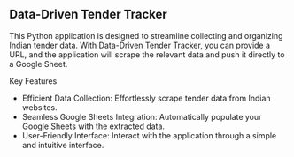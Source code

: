 ## Data-Driven Tender Tracker

This Python application is designed to streamline collecting and organizing Indian tender data. With Data-Driven Tender Tracker, you can provide a URL, and the application will scrape the relevant data and push it directly to a Google Sheet.

Key Features

- Efficient Data Collection: Effortlessly scrape tender data from Indian websites.
- Seamless Google Sheets Integration: Automatically populate your Google Sheets with the extracted data.
- User-Friendly Interface: Interact with the application through a simple and intuitive interface.

